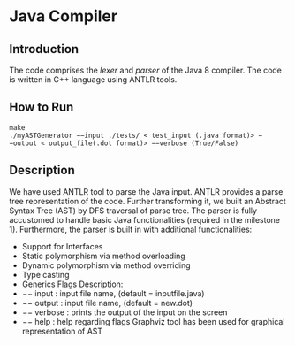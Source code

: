 # Java Compiler
## Introduction
The code comprises the _lexer_ and _parser_ of the Java 8 compiler. The code is written in C++ language using ANTLR tools.

## How to Run
  ``` cd < milestone >
  make
  ./myASTGenerator −−input ./tests/ < test_input (.java format)> −−output < output_file(.dot format)> −−verbose (True/False)
  ```

## Description

We have used ANTLR tool to parse the Java input. ANTLR provides a parse tree representation
of the code. Further transforming it, we built an Abstract Syntax Tree (AST) by DFS traversal of
parse tree.
The parser is fully accustomed to handle basic Java functionalities (required in the milestone
1). Furthermore, the parser is built in with additional functionalities:
  * Support for Interfaces
  * Static polymorphism via method overloading
  * Dynamic polymorphism via method overriding
  * Type casting
  * Generics
Flags Description:
  * −− input : input file name, (default = inputfile.java)
  * −− output : input file name, (default = new.dot)
  * −− verbose : prints the output of the input on the screen
  * −− help : help regarding flags
Graphviz tool has been used for graphical representation of AST
